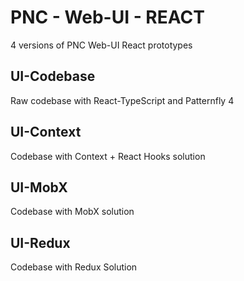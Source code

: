 # PNC - Web-UI - REACT
4 versions of PNC Web-UI React prototypes

## UI-Codebase
Raw codebase with React-TypeScript and Patternfly 4

## UI-Context
Codebase with Context + React Hooks solution

## UI-MobX 
Codebase with MobX solution

## UI-Redux 
Codebase with Redux Solution